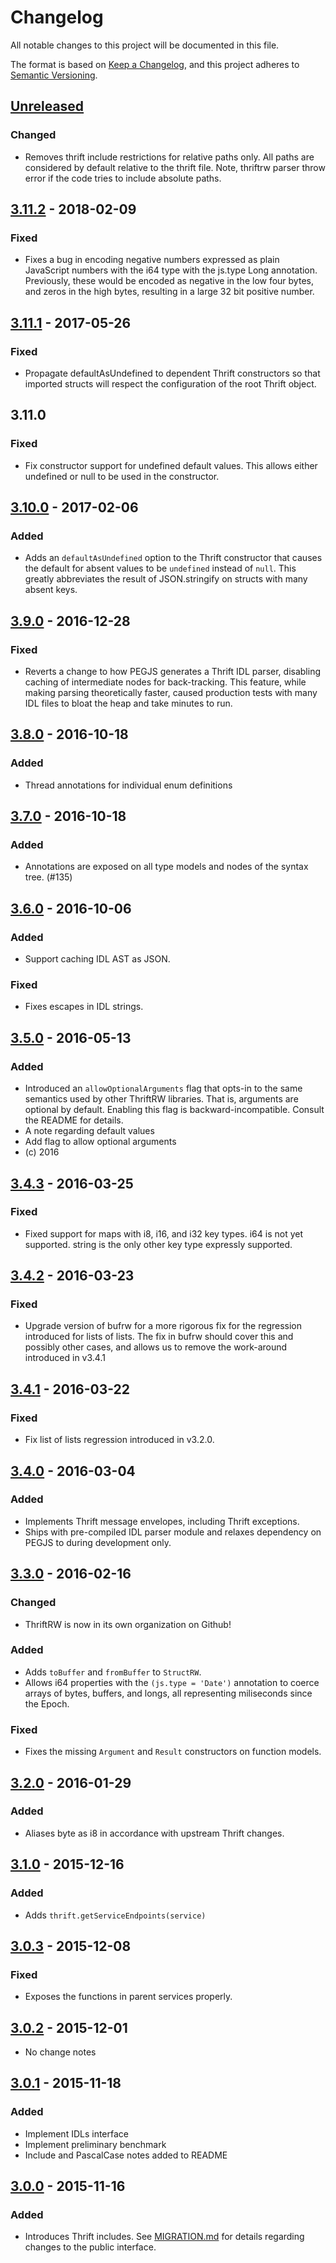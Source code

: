 # Changelog
All notable changes to this project will be documented in this file.

The format is based on [Keep a Changelog](https://keepachangelog.com/en/1.0.0/),
and this project adheres to [Semantic Versioning](https://semver.org/spec/v2.0.0.html).

## [Unreleased]
### Changed
- Removes thrift include restrictions for relative paths only. All paths are considered
  by default relative to the thrift file. Note, thriftrw parser throw error if the code
  tries to include absolute paths.

## [3.11.2] - 2018-02-09
### Fixed
- Fixes a bug in encoding negative numbers expressed as plain JavaScript
  numbers with the i64 type with the js.type Long annotation.
  Previously, these would be encoded as negative in the low four bytes, and
  zeros in the high bytes, resulting in a large 32 bit positive number.

## [3.11.1] - 2017-05-26
### Fixed
- Propagate defaultAsUndefined to dependent Thrift constructors so that imported structs
  will respect the configuration of the root Thrift object.

## 3.11.0
### Fixed
- Fix constructor support for undefined default values. This allows either
  undefined or null to be used in the constructor.

## [3.10.0] - 2017-02-06
### Added
- Adds an `defaultAsUndefined` option to the Thrift constructor that causes
  the default for absent values to be `undefined` instead of `null`.
  This greatly abbreviates the result of JSON.stringify on structs with
  many absent keys.

## [3.9.0] - 2016-12-28
### Fixed
- Reverts a change to how PEGJS generates a Thrift IDL parser, disabling
  caching of intermediate nodes for back-tracking. This feature, while
  making parsing theoretically faster, caused production tests with many IDL
  files to bloat the heap and take minutes to run.

## [3.8.0] - 2016-10-18
### Added
- Thread annotations for individual enum definitions

## [3.7.0] - 2016-10-18
### Added
- Annotations are exposed on all type models and nodes of the syntax tree.
  (#135)

## [3.6.0] - 2016-10-06
### Added
- Support caching IDL AST as JSON.
### Fixed
- Fixes escapes in IDL strings.

## [3.5.0] - 2016-05-13
### Added
- Introduced an `allowOptionalArguments` flag that opts-in to
  the same semantics used by other ThriftRW libraries.
  That is, arguments are optional by default.
  Enabling this flag is backward-incompatible.
  Consult the README for details.
- A note regarding default values
- Add flag to allow optional arguments
- (c) 2016

## [3.4.3] - 2016-03-25
### Fixed
- Fixed support for maps with i8, i16, and i32 key types.
  i64 is not yet supported.
  string is the only other key type expressly supported.

## [3.4.2] - 2016-03-23
### Fixed
- Upgrade version of bufrw for a more rigorous fix for the regression
  introduced for lists of lists.
  The fix in bufrw should cover this and possibly other cases, and
  allows us to remove the work-around introduced in v3.4.1

## [3.4.1] - 2016-03-22
### Fixed
- Fix list of lists regression introduced in v3.2.0.

## [3.4.0] - 2016-03-04
### Added
- Implements Thrift message envelopes, including Thrift exceptions.
- Ships with pre-compiled IDL parser module and relaxes dependency on PEGJS to
  during development only.

## [3.3.0] - 2016-02-16
### Changed
- ThriftRW is now in its own organization on Github!
### Added
- Adds `toBuffer` and `fromBuffer` to `StructRW`.
- Allows i64 properties with the `(js.type = 'Date')` annotation to coerce
  arrays of bytes, buffers, and longs, all representing miliseconds since the
  Epoch.
### Fixed
- Fixes the missing `Argument` and `Result` constructors on function models.

## [3.2.0] - 2016-01-29
### Added
- Aliases byte as i8 in accordance with upstream Thrift changes.

## [3.1.0] - 2015-12-16
### Added
- Adds `thrift.getServiceEndpoints(service)`

## [3.0.3] - 2015-12-08
### Fixed
- Exposes the functions in parent services properly.

## [3.0.2] - 2015-12-01
- No change notes

## [3.0.1] - 2015-11-18
### Added
- Implement IDLs interface
- Implement preliminary benchmark
- Include and PascalCase notes added to README

## [3.0.0] - 2015-11-16
### Added
- Introduces Thrift includes.
  See [MIGRATION.md](MIGRATION.md) for details regarding changes to the public
  interface.

[Unreleased]: https://github.com/thriftrw/thriftrw-node/compare/3.11.2...HEAD
[3.11.2]: https://github.com/thriftrw/thriftrw-node/compare/3.11.1...3.11.2
[3.11.1]: https://github.com/thriftrw/thriftrw-node/compare/3.11.0...3.11.1
[3.11.0]: https://github.com/thriftrw/thriftrw-node/compare/3.10.0...3.11.0
[3.10.0]: https://github.com/thriftrw/thriftrw-node/compare/3.9.0...3.10.0
[3.9.0]: https://github.com/thriftrw/thriftrw-node/compare/3.8.0...3.9.0
[3.8.0]: https://github.com/thriftrw/thriftrw-node/compare/3.7.0...3.8.0
[3.7.0]: https://github.com/thriftrw/thriftrw-node/compare/3.6.0...3.7.0
[3.6.0]: https://github.com/thriftrw/thriftrw-node/compare/3.5.0...3.6.0
[3.5.0]: https://github.com/thriftrw/thriftrw-node/compare/3.4.3...3.5.0
[3.4.3]: https://github.com/thriftrw/thriftrw-node/compare/3.4.2...3.4.3
[3.4.2]: https://github.com/thriftrw/thriftrw-node/compare/3.4.1...3.4.2
[3.4.1]: https://github.com/thriftrw/thriftrw-node/compare/3.4.0...3.4.1
[3.4.0]: https://github.com/thriftrw/thriftrw-node/compare/3.3.0...3.4.0
[3.3.0]: https://github.com/thriftrw/thriftrw-node/compare/3.2.0...3.3.0
[3.2.0]: https://github.com/thriftrw/thriftrw-node/compare/3.1.0...3.2.0
[3.1.0]: https://github.com/thriftrw/thriftrw-node/compare/3.0.3...3.1.0
[3.0.3]: https://github.com/thriftrw/thriftrw-node/compare/3.0.2...3.0.3
[3.0.2]: https://github.com/thriftrw/thriftrw-node/compare/3.0.1...3.0.2
[3.0.1]: https://github.com/thriftrw/thriftrw-node/compare/3.0.0...3.0.1
[3.0.0]: https://github.com/thriftrw/thriftrw-node/compare/2.5.4...3.0.0
